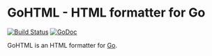 # GoHTML - HTML formatter for Go

[![Build Status](http://128.199.249.74/github.com/yosssi/gohtml/status.png?branch=master)](http://128.199.249.74/github.com/yosssi/gohtml)
[![GoDoc](https://godoc.org/github.com/yosssi/gohtml?status.png)](https://godoc.org/github.com/yosssi/gohtml)

GoHTML is an HTML formatter for [Go](http://golang.org/).
